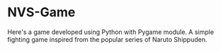 # NVS-Game
Here's a game developed using Python with Pygame module.
A simple fighting game inspired from the popular series of Naruto Shippuden.
